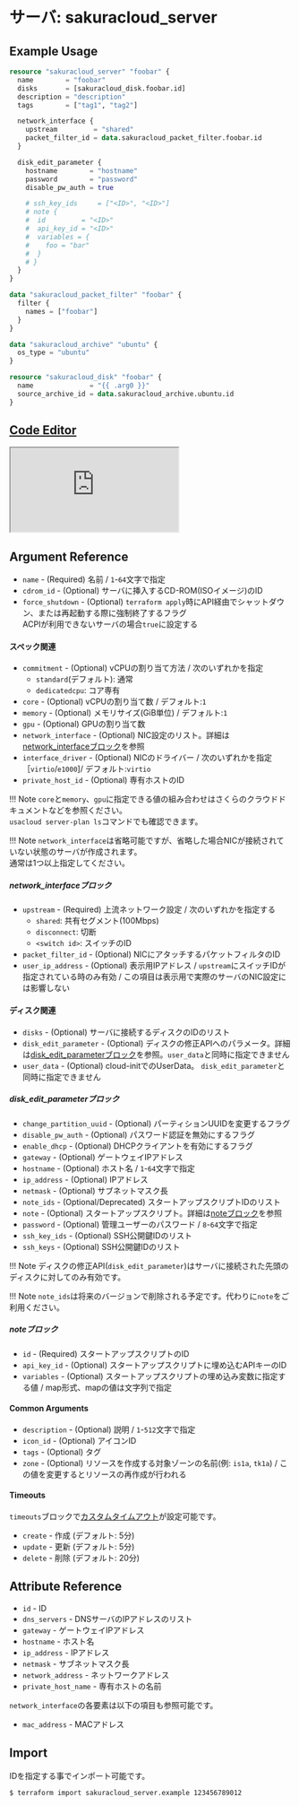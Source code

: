 # サーバ: sakuracloud_server

## Example Usage

```tf
resource "sakuracloud_server" "foobar" {
  name        = "foobar"
  disks       = [sakuracloud_disk.foobar.id]
  description = "description"
  tags        = ["tag1", "tag2"]

  network_interface {
    upstream         = "shared"
    packet_filter_id = data.sakuracloud_packet_filter.foobar.id
  }

  disk_edit_parameter {
    hostname        = "hostname"
    password        = "password"
    disable_pw_auth = true

    # ssh_key_ids     = ["<ID>", "<ID>"]
    # note {
    #  id         = "<ID>"
    #  api_key_id = "<ID>"
    #  variables = {
    #    foo = "bar"
    #  }
    # }
  }
}

data "sakuracloud_packet_filter" "foobar" {
  filter {
    names = ["foobar"]
  }
}

data "sakuracloud_archive" "ubuntu" {
  os_type = "ubuntu"
}

resource "sakuracloud_disk" "foobar" {
  name              = "{{ .arg0 }}"
  source_archive_id = data.sakuracloud_archive.ubuntu.id
}
```

<div class="editor">

<h2><a href="https://zouen-alpha.usacloud.jp/#resource/server" target="_blank" rel="noopener noreferrer">Code Editor</a></h2>

<iframe src="https://zouen-alpha.usacloud.jp/#resource/server"></iframe>

</div>


## Argument Reference

* `name` - (Required) 名前 / `1`-`64`文字で指定
* `cdrom_id` - (Optional) サーバに挿入するCD-ROM(ISOイメージ)のID
* `force_shutdown` - (Optional) `terraform apply`時にAPI経由でシャットダウン、または再起動する際に強制終了するフラグ  
ACPIが利用できないサーバの場合`true`に設定する

#### スペック関連

* `commitment` - (Optional) vCPUの割り当て方法 / 次のいずれかを指定 
    - `standard`(デフォルト): 通常
    - `dedicatedcpu`: コア専有
* `core` - (Optional) vCPUの割り当て数 / デフォルト:`1`
* `memory` - (Optional) メモリサイズ(GiB単位) / デフォルト:`1`
* `gpu` - (Optional) GPUの割り当て数 
* `network_interface` - (Optional) NIC設定のリスト。詳細は[network_interfaceブロック](#network_interface)を参照
* `interface_driver` - (Optional) NICのドライバー / 次のいずれかを指定［`virtio`/`e1000`]/ デフォルト:`virtio`
* `private_host_id` - (Optional) 専有ホストのID

!!! Note
    `core`と`memory`、`gpu`に指定できる値の組み合わせはさくらのクラウドドキュメントなどを参照ください。  
    `usacloud server-plan ls`コマンドでも確認できます。

!!! Note
    `network_interface`は省略可能ですが、省略した場合NICが接続されていない状態のサーバが作成されます。  
    通常は1つ以上指定してください。
    
##### network_interfaceブロック

* `upstream` - (Required) 上流ネットワーク設定 / 次のいずれかを指定する
    - `shared`: 共有セグメント(100Mbps)
    - `disconnect`: 切断
    - `<switch id>`: スイッチのID
* `packet_filter_id` - (Optional) NICにアタッチするパケットフィルタのID
* `user_ip_address` - (Optional) 表示用IPアドレス / `upstream`にスイッチIDが指定されている時のみ有効 / この項目は表示用で実際のサーバのNIC設定には影響しない


#### ディスク関連

* `disks` - (Optional) サーバに接続するディスクのIDのリスト
* `disk_edit_parameter` - (Optional) ディスクの修正APIへのパラメータ。詳細は[disk_edit_parameterブロック](#disk_edit_parameter)を参照。`user_data`と同時に指定できません
* `user_data` - (Optional) cloud-initでのUserData。 `disk_edit_parameter`と同時に指定できません

##### disk_edit_parameterブロック

* `change_partition_uuid` - (Optional) パーティションUUIDを変更するフラグ
* `disable_pw_auth` - (Optional) パスワード認証を無効にするフラグ
* `enable_dhcp` - (Optional) DHCPクライアントを有効にするフラグ
* `gateway` - (Optional) ゲートウェイIPアドレス
* `hostname` - (Optional) ホスト名 / `1`-`64`文字で指定
* `ip_address` - (Optional) IPアドレス
* `netmask` - (Optional) サブネットマスク長
* `note_ids` - (Optional/Deprecated) スタートアップスクリプトIDのリスト  
* `note` - (Optional) スタートアップスクリプト。詳細は[noteブロック](#note)を参照
* `password` - (Optional) 管理ユーザーのパスワード / `8`-`64`文字で指定
* `ssh_key_ids` - (Optional) SSH公開鍵IDのリスト
* `ssh_keys` - (Optional) SSH公開鍵IDのリスト

!!! Note
    ディスクの修正API(`disk_edit_parameter`)はサーバに接続された先頭のディスクに対してのみ有効です。
    
!!! Note
    `note_ids`は将来のバージョンで削除される予定です。代わりに`note`をご利用ください。
    
##### noteブロック

* `id` - (Required) スタートアップスクリプトのID
* `api_key_id` - (Optional) スタートアップスクリプトに埋め込むAPIキーのID
* `variables` - (Optional) スタートアップスクリプトの埋め込み変数に指定する値 / map形式、mapの値は文字列で指定

#### Common Arguments

* `description` - (Optional) 説明 / `1`-`512`文字で指定
* `icon_id` - (Optional) アイコンID
* `tags` - (Optional) タグ
* `zone` - (Optional) リソースを作成する対象ゾーンの名前(例: `is1a`, `tk1a`) / この値を変更するとリソースの再作成が行われる

#### Timeouts

`timeouts`ブロックで[カスタムタイムアウト](https://www.terraform.io/docs/configuration/resources.html#operation-timeouts)が設定可能です。  

* `create` - 作成 (デフォルト: 5分)
* `update` - 更新 (デフォルト: 5分)
* `delete` - 削除 (デフォルト: 20分)

## Attribute Reference

* `id` - ID
* `dns_servers` - DNSサーバのIPアドレスのリスト
* `gateway` - ゲートウェイIPアドレス
* `hostname` - ホスト名
* `ip_address` - IPアドレス
* `netmask` - サブネットマスク長
* `network_address` - ネットワークアドレス
* `private_host_name` - 専有ホストの名前

`network_interface`の各要素は以下の項目も参照可能です。

* `mac_address` - MACアドレス

## Import

IDを指定する事でインポート可能です。

```bash
$ terraform import sakuracloud_server.example 123456789012
```